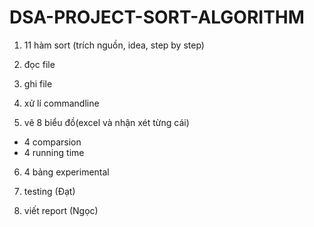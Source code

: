 # DSA-PROJECT-SORT-ALGORITHM
1. 11 hàm sort (trích nguồn, idea, step by step)
2. đọc file
3. ghi file
4. xử lí commandline


5. vẽ 8 biểu đồ(excel và nhận xét từng cái)
+ 4 comparsion
+ 4 running time

6. 4 bảng experimental

7. testing (Đạt)

8. viết report (Ngọc)
